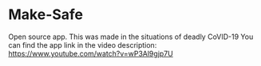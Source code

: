 # Make-Safe
Open source app.
This was made in the situations of deadly CoVID-19
You can find the app link in the video description:
https://www.youtube.com/watch?v=wP3Al9gjp7U

